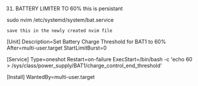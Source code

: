 31.	BATTERY LIMITER TO 60%
	this is persistant

sudo nvim /etc/systemd/system/bat.service

	save this in the newly created nvim file
	
[Unit]
Description=Set Battery Charge Threshold for BAT1 to 60%
After=multi-user.target
StartLimitBurst=0

[Service]
Type=oneshot
Restart=on-failure
ExecStart=/bin/bash -c 'echo 60 > /sys/class/power_supply/BAT1/charge_control_end_threshold'

[Install]
WantedBy=multi-user.target
